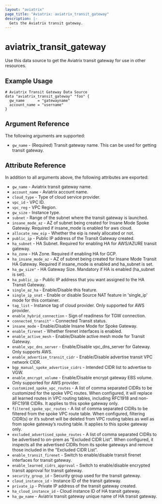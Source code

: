 ```yaml
---
layout: "aviatrix"
page_title: "Aviatrix: aviatrix_transit_gateway"
description: |-
  Gets the Aviatrix transit gateway.
---
```


# aviatrix_transit_gateway

Use this data source to get the Aviatrix transit gateway for use in other resources.

## Example Usage

```hcl
# Aviatrix Transit Gateway Data Source
data "aviatrix_transit_gateway" "foo" {
  gw_name      = "gatewayname"
  account_name = "username"
}
```

## Argument Reference

The following arguments are supported:

* `gw_name` - (Required) Transit gateway name. This can be used for getting transit gateway.

## Attribute Reference

In addition to all arguments above, the following attributes are exported:

* `gw_name` - Aviatrix transit gateway name.
* `account_name` - Aviatrix account name.
* `cloud_type` - Type of cloud service provider.
* `vpc_id` - VPC ID.
* `vpc_reg` - VPC Region.
* `gw_size` - Instance type.
* `subnet` - Range of the subnet where the transit gateway is launched.
* `insane_mode_az` - AZ of subnet being created for Insane Mode Spoke Gateway. Required if insane_mode is enabled for aws cloud.
* `allocate_new_eip` - Whether the eip is newly allocated or not.
* `public_ip` - Public IP address of the Transit Gateway created.
* `ha_subnet` - HA Subnet. Required for enabling HA for AWS/AZURE transit gateway.
* `ha_zone` - HA Zone. Required if enabling HA for GCP.
* `ha_insane_mode_az` - AZ of subnet being created for Insane Mode Transit HA Gateway. Required if insane_mode is enabled and ha_subnet is set.
* `ha_gw_size"` - HA Gateway Size. Mandatory if HA is enabled (ha_subnet is set).
* `ha_public_ip` - Public IP address that you want assigned to the HA Transit Gateway.
* `single_az_ha` - Enable/Disable this feature.
* `single_ip_snat` - Enable or disable Source NAT feature in 'single_ip' mode for this container.
* `tag_list` - Instance tag of cloud provider. Only supported for AWS provider.
* `enable_hybrid_connection` - Sign of readiness for TGW connection.
* `connected_transit"` - Connected Transit status.
* `insane_mode` - Enable/Disable Insane Mode for Spoke Gateway.
* `enable_firenet` - Whether firenet interfaces is enabled.
* `enable_active_mesh` - Enable/Disable active mesh mode for Transit Gateway.
* `enable_vpc_dns_server` - Enable/Disable vpc_dns_server for Gateway. Only supports AWS.
* `enable_advertise_transit_cidr` - Enable/Disable advertise transit VPC network CIDR.
* `bgp_manual_spoke_advertise_cidrs` - Intended CIDR list to advertise to VGW.
* `enable_encrypt_volume` - Enable/Disable encrypt gateway EBS volume. Only supported for AWS provider.
* `customized_spoke_vpc_routes` - A list of comma separated CIDRs to be customized for the spoke VPC routes. When configured, it will replace all learned routes in VPC routing tables, including RFC1918 and non-RFC1918 CIDRs. It applies to this spoke gateway only​.
* `filtered_spoke_vpc_routes` - A list of comma separated CIDRs to be filtered from the spoke VPC route table. When configured, filtering CIDR(s) or it’s subnet will be deleted from VPC routing tables as well as from spoke gateway’s routing table. It applies to this spoke gateway only.
* `excluded_advertised_spoke_routes` - A list of comma separated CIDRs to be advertised to on-prem as "Excluded CIDR List". When configured, it inspects all the advertised CIDRs from its spoke gateways and remove those included in the "Excluded CIDR List".​
* `enable_transit_firenet` - Switch to enable/disable transit firenet interfaces for transit gateway.
* `enable_learned_cidrs_approval` - Switch to enable/disable encrypted transit approval for transit gateway.
* `security_group_id` - Security group used for the transit gateway.
* `cloud_instance_id` - Instance ID of the transit gateway.
* `private_ip` - Private IP address of the transit gateway created.
* `ha_cloud_instance_id` - Cloud instance ID of HA transit gateway.
* `ha_gw_name` - Aviatrix transit gateway unique name of HA transit gateway.

